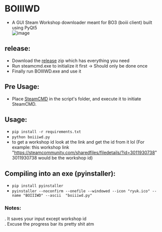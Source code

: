 # BOIIIWD
- A GUI Steam Workshop downloader meant for BO3 (boiii client) built using PyQt5 <br>
![image](https://github.com/faroukbmiled/BOIIIWD/assets/51106560/516daa16-e349-44b9-90cb-01718309f357)

## release:
- Download the [release](https://github.com/faroukbmiled/BOIIIWD/releases/tag/Release) zip which has everything you need
- Run steamcmd.exe to initialize it first -> Should only be done once
- Finally run BOIIIWD.exe and use it
  
## Pre Usage:
- Place [SteamCMD](https://steamcdn-a.akamaihd.net/client/installer/steamcmd.zip) in the script's folder, and execute it to initiate SteamCMD.
  
## Usage:
- ```pip install -r requirements.txt```
- ```python boiiiwd.py```
- to get a workshop id look at the link and get the id from it lol (For example: this workshop link "https://steamcommunity.com/sharedfiles/filedetails/?id=3011930738" 3011930738 would be the workshop id)

## Compiling into an exe (pyinstaller):
- ```pip install pyinstaller```
- ```pyinstaller --noconfirm --onefile --windowed --icon "ryuk.ico" --name "BOIIIWD" --ascii  "boiiiwd.py"```
  
### Notes:
. It saves your input except workshop id <br>
. Excuse the progress bar its pretty shit atm
